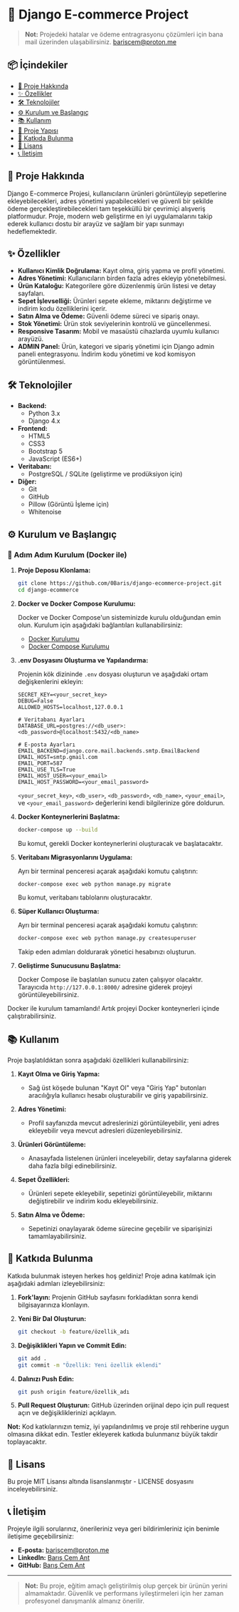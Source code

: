 # 🛒 Django E-commerce Project

> **Not:** Projedeki hatalar ve ödeme entragrasyonu çözümleri için bana mail üzerinden ulaşabilirsiniz. bariscem@proton.me

## 📦 İçindekiler

- [📖 Proje Hakkında](#-proje-hakkında)
- [✨ Özellikler](#-özellikler)
- [🛠️ Teknolojiler](#-teknolojiler)
- [⚙️ Kurulum ve Başlangıç](#-adım-adım-kurulum-docker-ile)
- [📚 Kullanım](#-kullanım)
- [📂 Proje Yapısı](#-proje-yapısı)
- [🤝 Katkıda Bulunma](#-katkıda-bulunma)
- [📜 Lisans](#-lisans)
- [📞 İletişim](#-iletişim)

## 📖 Proje Hakkında

Django E-commerce Projesi, kullanıcıların ürünleri görüntüleyip sepetlerine ekleyebilecekleri, adres yönetimi yapabilecekleri ve güvenli bir şekilde ödeme gerçekleştirebilecekleri tam teşekküllü bir çevrimiçi alışveriş platformudur. Proje, modern web geliştirme en iyi uygulamalarını takip ederek kullanıcı dostu bir arayüz ve sağlam bir yapı sunmayı hedeflemektedir.

## ✨ Özellikler

- **Kullanıcı Kimlik Doğrulama:** Kayıt olma, giriş yapma ve profil yönetimi.
- **Adres Yönetimi:** Kullanıcıların birden fazla adres ekleyip yönetebilmesi.
- **Ürün Kataloğu:** Kategorilere göre düzenlenmiş ürün listesi ve detay sayfaları.
- **Sepet İşlevselliği:** Ürünleri sepete ekleme, miktarını değiştirme ve indirim kodu özelliklerini içerir.
- **Satın Alma ve Ödeme:** Güvenli ödeme süreci ve sipariş onayı.
- **Stok Yönetimi:** Ürün stok seviyelerinin kontrolü ve güncellenmesi.
- **Responsive Tasarım:** Mobil ve masaüstü cihazlarda uyumlu kullanıcı arayüzü.
- **ADMIN Panel:** Ürün, kategori ve sipariş yönetimi için Django admin paneli entegrasyonu. İndirim kodu yönetimi ve kod komisyon görüntülenmesi.

## 🛠️ Teknolojiler

- **Backend:**
  - Python 3.x
  - Django 4.x
- **Frontend:**
  - HTML5
  - CSS3
  - Bootstrap 5
  - JavaScript (ES6+)
- **Veritabanı:**
  - PostgreSQL / SQLite (geliştirme ve prodüksiyon için)
- **Diğer:**
  - Git
  - GitHub
  - Pillow (Görüntü İşleme için)
  - Whitenoise 

## ⚙️ Kurulum ve Başlangıç

### 🚀 Adım Adım Kurulum (Docker ile)

1. **Proje Deposu Klonlama:**

    ```bash
    git clone https://github.com/0Baris/django-ecommerce-project.git
    cd django-ecommerce
    ```

2. **Docker ve Docker Compose Kurulumu:**

    Docker ve Docker Compose'un sisteminizde kurulu olduğundan emin olun. Kurulum için aşağıdaki bağlantıları kullanabilirsiniz:
    - [Docker Kurulumu](https://docs.docker.com/get-docker/)
    - [Docker Compose Kurulumu](https://docs.docker.com/compose/install/)

3. **.env Dosyasını Oluşturma ve Yapılandırma:**

    Projenin kök dizininde `.env` dosyası oluşturun ve aşağıdaki ortam değişkenlerini ekleyin:

    ```env
    SECRET_KEY=<your_secret_key>
    DEBUG=False
    ALLOWED_HOSTS=localhost,127.0.0.1

    # Veritabanı Ayarları
    DATABASE_URL=postgres://<db_user>:<db_password>@localhost:5432/<db_name>

    # E-posta Ayarları
    EMAIL_BACKEND=django.core.mail.backends.smtp.EmailBackend
    EMAIL_HOST=smtp.gmail.com
    EMAIL_PORT=587
    EMAIL_USE_TLS=True
    EMAIL_HOST_USER=<your_email>
    EMAIL_HOST_PASSWORD=<your_email_password>
    ```

    `<your_secret_key>`, `<db_user>`, `<db_password>`, `<db_name>`, `<your_email>`, ve `<your_email_password>` değerlerini kendi bilgilerinize göre doldurun.

4. **Docker Konteynerlerini Başlatma:**

    ```bash
    docker-compose up --build
    ```

    Bu komut, gerekli Docker konteynerlerini oluşturacak ve başlatacaktır.

5. **Veritabanı Migrasyonlarını Uygulama:**

    Ayrı bir terminal penceresi açarak aşağıdaki komutu çalıştırın:

    ```bash
    docker-compose exec web python manage.py migrate
    ```

    Bu komut, veritabanı tablolarını oluşturacaktır.

6. **Süper Kullanıcı Oluşturma:**

    Ayrı bir terminal penceresi açarak aşağıdaki komutu çalıştırın:

    ```bash
    docker-compose exec web python manage.py createsuperuser
    ```

    Takip eden adımları doldurarak yönetici hesabınızı oluşturun.

7. **Geliştirme Sunucusunu Başlatma:**

    Docker Compose ile başlatılan sunucu zaten çalışıyor olacaktır. Tarayıcıda `http://127.0.0.1:8000/` adresine giderek projeyi görüntüleyebilirsiniz.

Docker ile kurulum tamamlandı! Artık projeyi Docker konteynerleri içinde çalıştırabilirsiniz.

## 📚 Kullanım

Proje başlatıldıktan sonra aşağıdaki özellikleri kullanabilirsiniz:

1. **Kayıt Olma ve Giriş Yapma:**
   - Sağ üst köşede bulunan "Kayıt Ol" veya "Giriş Yap" butonları aracılığıyla kullanıcı hesabı oluşturabilir ve giriş yapabilirsiniz.

2. **Adres Yönetimi:**
   - Profil sayfanızda mevcut adreslerinizi görüntüleyebilir, yeni adres ekleyebilir veya mevcut adresleri düzenleyebilirsiniz.

3. **Ürünleri Görüntüleme:**
   - Anasayfada listelenen ürünleri inceleyebilir, detay sayfalarına giderek daha fazla bilgi edinebilirsiniz.
    
4. **Sepet Özellikleri:** 
    - Ürünleri sepete ekleyebilir, sepetinizi görüntüleyebilir, miktarını değiştirebilir ve indirim kodu ekleyebilirsiniz.

5. **Satın Alma ve Ödeme:**
   - Sepetinizi onaylayarak ödeme sürecine geçebilir ve siparişinizi tamamlayabilirsiniz.

## 🤝 Katkıda Bulunma

Katkıda bulunmak isteyen herkes hoş geldiniz! Proje adına katılmak için aşağıdaki adımları izleyebilirsiniz:

1. **Fork'layın:** Projenin GitHub sayfasını forkladıktan sonra kendi bilgisayarınıza klonlayın.

2. **Yeni Bir Dal Oluşturun:**

    ```bash
    git checkout -b feature/özellik_adı
    ```

3. **Değişiklikleri Yapın ve Commit Edin:**

    ```bash
    git add .
    git commit -m "Özellik: Yeni özellik eklendi"
    ```

4. **Dalınızı Push Edin:**

    ```bash
    git push origin feature/özellik_adı
    ```

5. **Pull Request Oluşturun:** GitHub üzerinden orijinal depo için pull request açın ve değişikliklerinizi açıklayın.

**Not:** Kod katkılarınızın temiz, iyi yapılandırılmış ve proje stil rehberine uygun olmasına dikkat edin. Testler ekleyerek katkıda bulunmanız büyük takdir toplayacaktır.

## 📜 Lisans

Bu proje MIT Lisansı altında lisanslanmıştır - LICENSE dosyasını inceleyebilirsiniz.

## 📞 İletişim

Projeyle ilgili sorularınız, önerileriniz veya geri bildirimleriniz için benimle iletişime geçebilirsiniz:

- **E-posta:** bariscem@proton.me
- **LinkedIn:** [Barış Cem Ant](https://www.linkedin.com/in/baris-cem-ant/)
- **GitHub:** [Barış Cem Ant](https://github.com/0Baris)

---

> **Not:** Bu proje, eğitim amaçlı geliştirilmiş olup gerçek bir ürünün yerini almamaktadır. Güvenlik ve performans iyileştirmeleri için her zaman profesyonel danışmanlık almanız önerilir.
